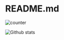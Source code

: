# README.md
![counter](https://en9lrojkkr646rc.m.pipedream.net)

![Github stats](https://github-readme-stats.vercel.app/api?username=DeepakR-28)
